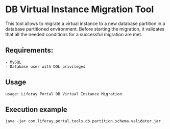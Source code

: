 # DB Virtual Instance Migration Tool
This tool allows to migrate a virtual instance to a new database partition in a database partitioned environment. Before starting the migration, it validates that all the needed conditions for a successful migration are met.

## Requirements:
    - MySQL
    - Database user with DDL privileges

## Usage
    usage: Liferay Portal DB Virtual Instance Migration

## Execution example
    java -jar com.liferay.portal.tools.db.partition.schema.validator.jar